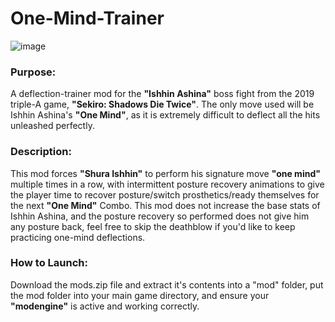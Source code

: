 # One-Mind-Trainer

![image](https://user-images.githubusercontent.com/68727041/184380243-d55d4977-4ce6-4d9f-8fda-834d504451a2.png)

### Purpose:
A deflection-trainer mod for the **"Ishhin Ashina"** boss fight from the 2019 triple-A game, **"Sekiro: Shadows Die Twice"**.
The only move used will be Ishhin Ashina's **"One Mind"**, as it is extremely difficult to deflect all the hits unleashed perfectly.

### Description:
This mod forces **"Shura Ishhin"** to perform his signature move **"one mind"** multiple times in a row, with intermittent posture recovery animations to give the player time to recover posture/switch prosthetics/ready themselves for the next **"One Mind"** Combo.
This mod does not increase the base stats of Ishhin Ashina, and the posture recovery so performed does not give him any posture back, feel free to skip the deathblow if you'd like to keep practicing one-mind deflections.

### How to Launch: 

Download the mods.zip file and extract it's contents into a "mod" folder, put the mod folder into your main game directory, and ensure your **"modengine"** is active and working correctly.


